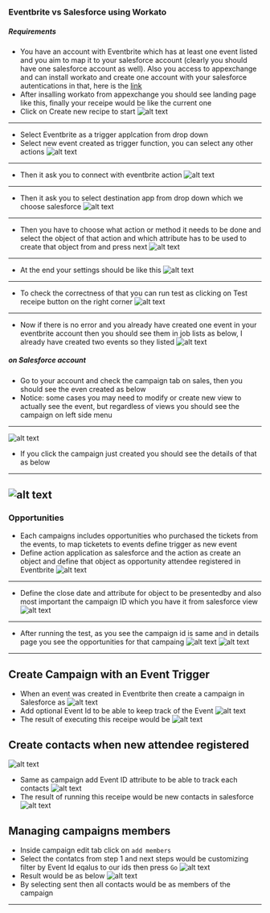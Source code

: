 ### Eventbrite vs Salesforce using Workato
##### Requirements
* You have an account with Eventbrite which has at least one event listed and you aim to map it to your salesforce account (clearly you should have one salesforce account as well). Also you access to appexchange and can install workato and create one account with your salesforce autentications in that, here is the [link](https://appexchange.salesforce.com/listingDetail?listingId=a0N30000000pvqUEAQ) 
* After insalling workato from appexchange you should see landing page like this, finally your receipe would be like the current one 
* Click on Create new recipe to start 
![alt text](https://user-images.githubusercontent.com/7471619/31692692-b259d960-b34f-11e7-80ce-a55dd532b125.png)
-------
* Select Eventbrite as a trigger applcation from drop down
* Select new event created as trigger function, you can select any other actions 
![alt text](https://user-images.githubusercontent.com/7471619/31692710-ca4247ec-b34f-11e7-87ff-c1c340863016.png)
-------
* Then it ask you to connect with eventbrite action 
![alt text](https://user-images.githubusercontent.com/7471619/31692722-db8a53c8-b34f-11e7-88ca-eb18a96e559e.png)
-------
* Then it ask you to select destination app from drop down which we choose salesforce 
![alt text](https://user-images.githubusercontent.com/7471619/31692751-02090896-b350-11e7-9f81-49ce9894b57d.png)
-------
* Then you have to choose what action or method it needs to be done and select the object of that action and which attribute has to be used to create that object from and press next 
![alt text](https://user-images.githubusercontent.com/7471619/31692771-164a012a-b350-11e7-8f9e-4c2344610df2.png)
-------
* At the end your settings should be like this
![alt text](https://user-images.githubusercontent.com/7471619/31692777-1fe59398-b350-11e7-8ea9-09c50e413046.png)
-------
* To check the correctness of that you can run test as clicking on Test receipe button on the right corner
![alt text](https://user-images.githubusercontent.com/7471619/31692777-1fe59398-b350-11e7-8ea9-09c50e413046.png)
-------
* Now if there is no error and you already have created one event in your eventbrite account then you should see them in job lists as below, I already have created two events so they listed
![alt text](https://user-images.githubusercontent.com/7471619/31692792-34c8a0ac-b350-11e7-9571-b8ca0aeae00b.png)

##### on Salesforce account 
* Go to your account and check the campaign tab on sales, then you should see the even created as below 
* Notice: some cases you may need to modify or create new view to actually see the event, but regardless of views you should see the campaign on left side menu
-------
![alt text](https://user-images.githubusercontent.com/7471619/31692806-424df25e-b350-11e7-931d-7c2805616713.png)
* If you click the campaign just created you should see the details of that as below 
-------
![alt text](https://user-images.githubusercontent.com/7471619/31692816-4d4b4602-b350-11e7-8c41-64600b6ad16a.png)
------
### Opportunities
* Each campaigns includes opportunities who purchased the tickets from the events, to map ticketets to events define trigger as new event 
* Define action application as salesforce and the action as create an object and define that object as opportunity
attendee registered in Eventbrite 
![alt text](https://user-images.githubusercontent.com/7471619/31735182-f3953f0e-b3f5-11e7-9259-b1fc0840573f.png)
-----
* Define the close date and attribute for object to be presentedby and also most important the campaign ID which you have it from salesforce view 
![alt text](https://user-images.githubusercontent.com/7471619/31735301-576b3038-b3f6-11e7-8e9e-867ca0d97c98.png)
-----
* After running the test, as you see the campaign id is same and in details page you see the opportunities for that campaing 
![alt text](https://user-images.githubusercontent.com/7471619/31735394-a1defdfc-b3f6-11e7-9161-76f3f1d3de9c.png)
![alt text](https://user-images.githubusercontent.com/7471619/31735543-1744223e-b3f7-11e7-8c5c-0cf113bb49c2.png)
-------
## Create Campaign with an Event Trigger
* When an event was created in Eventbrite then create a campaign in Salesforce as 
![alt text](https://user-images.githubusercontent.com/7471619/31917714-d72a9e9c-b80d-11e7-8606-651ee82dc3c4.png)
* Add optional Event Id to be able to keep track of the Event 
![alt text](https://user-images.githubusercontent.com/7471619/31917559-0d46c5c4-b80d-11e7-8c34-e469b9617280.png)
* The result of executing this receipe would be 
![alt text](https://user-images.githubusercontent.com/7471619/31917553-0843052e-b80d-11e7-8e87-762ad3f50a42.png)
## Create contacts when new attendee registered 
![alt text](https://user-images.githubusercontent.com/7471619/31917566-11c0df36-b80d-11e7-87e8-59a47abba33c.png)
* Same as campaign add Event ID attribute to be able to track each contacts 
![alt text](https://user-images.githubusercontent.com/7471619/31917571-15a116c0-b80d-11e7-8190-bad786332454.png)
* The result of running this receipe would be new contacts in salesforce 
![alt text](https://user-images.githubusercontent.com/7471619/31917549-05b49c8c-b80d-11e7-8a8e-c7845fb5985e.png)
## Managing campaigns members 
* Inside campaign edit tab click on `add members`
* Select the contatcs from step 1 and next steps would be customizing filter by Event Id eqalus to our ids then press `Go`
![alt text](https://user-images.githubusercontent.com/7471619/31917556-0acfddd0-b80d-11e7-98aa-1aa2a42c92db.png)
* Result would be as below 
![alt text](https://user-images.githubusercontent.com/7471619/31917583-1d6752fc-b80d-11e7-9eff-2f74869e24d9.png)
* By selecting sent then all contacts would be as members of the campaign 
----------



